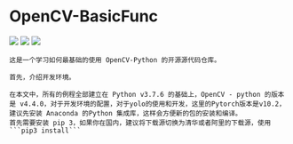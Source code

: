 # OpenCV-BasicFunc
![](https://img.shields.io/badge/Python-v3.7.6-2EA44F.svg)  ![](https://img.shields.io/badge/OpenCV_for_Python-v4.4.0-297DDC.svg)  ![](https://img.shields.io/badge/PyTorch-v10.2-EE4C2C.svg)

    这是一个学习如何最基础的使用 OpenCV-Python 的开源源代码仓库。

    首先，介绍开发环境。

    在本文中，所有的例程全部建立在 Python v3.7.6 的基础上，OpenCV - python 的版本是 v4.4.0，对于开发环境的配置，对于yolo的使用和开发，这里的Pytorch版本是v10.2，建议先安装 Anaconda 的Python 集成库，这样会方便新的包的安装和编译。
    首先需要安装 pip 3，如果你在国内，建议将下载源切换为清华或者阿里的下载源，使用 ```pip3 install```
